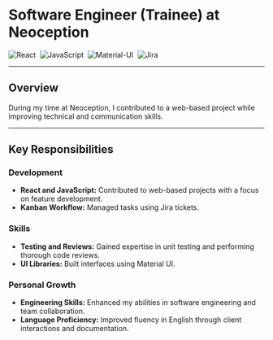 # **Software Engineer (Trainee) at Neoception**

<div style="display: flex; gap: 0.5rem; flex-wrap: wrap;">
  <img src="https://img.shields.io/badge/React-black?style=flat-square&logo=React" alt="React" />
  <img src="https://img.shields.io/badge/JavaScript-black?style=flat-square&logo=JavaScript" alt="JavaScript" />
  <img src="https://img.shields.io/badge/Material--UI-black?style=flat-square&logo=Material-UI" alt="Material-UI" />
  <img src="https://img.shields.io/badge/Jira-black?style=flat-square&logo=Jira" alt="Jira" />
</div>

---

## **Overview**

During my time at Neoception, I contributed to a web-based project while improving technical and communication skills.

---

## **Key Responsibilities**

### **Development**

- **React and JavaScript:** Contributed to web-based projects with a focus on feature development.
- **Kanban Workflow:** Managed tasks using Jira tickets.

### **Skills**

- **Testing and Reviews:** Gained expertise in unit testing and performing thorough code reviews.
- **UI Libraries:** Built interfaces using Material UI.

### **Personal Growth**

- **Engineering Skills:** Enhanced my abilities in software engineering and team collaboration.
- **Language Proficiency:** Improved fluency in English through client interactions and documentation.
